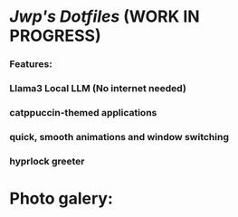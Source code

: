 # *Jwp's Dotfiles* (WORK IN PROGRESS)
### Features:
  ### Llama3 Local LLM (No internet needed)
  ### catppuccin-themed applications
  ### quick, smooth animations and window switching
  ### hyprlock greeter
# Photo galery:
  
  
